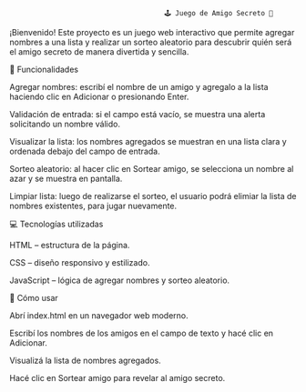                                           🕹️ Juego de Amigo Secreto 🤫

¡Bienvenido! Este proyecto es un juego web interactivo que permite agregar nombres a una lista y realizar un sorteo aleatorio para descubrir quién será el amigo secreto de manera divertida y sencilla.


📝 Funcionalidades

Agregar nombres: escribí el nombre de un amigo y agregalo a la lista haciendo clic en Adicionar o presionando Enter.

Validación de entrada: si el campo está vacío, se muestra una alerta solicitando un nombre válido.

Visualizar la lista: los nombres agregados se muestran en una lista clara y ordenada debajo del campo de entrada.

Sorteo aleatorio: al hacer clic en Sortear amigo, se selecciona un nombre al azar y se muestra en pantalla.

Limpiar lista: luego de realizarse el sorteo, el usuario podrá elimiar la lista de nombres existentes, para jugar nuevamente.  



💻 Tecnologías utilizadas

HTML – estructura de la página.

CSS – diseño responsivo y estilizado.

JavaScript – lógica de agregar nombres y sorteo aleatorio.



🚀 Cómo usar

Abrí index.html en un navegador web moderno.

Escribí los nombres de los amigos en el campo de texto y hacé clic en Adicionar.

Visualizá la lista de nombres agregados.

Hacé clic en Sortear amigo para revelar al amigo secreto.



